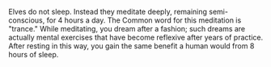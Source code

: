 Elves do not sleep. Instead they meditate deeply, remaining semi-conscious, for 4 hours a day. The Common word for this meditation is "trance." While meditating, you dream after a fashion; such dreams are actually mental exercises that have become reflexive after years of practice. After resting in this way, you gain the same benefit a human would from 8 hours of sleep.